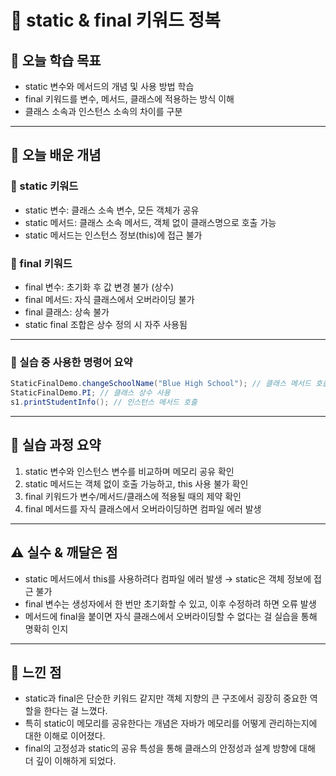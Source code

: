# 📘 static & final 키워드 정복

## 🎯 오늘 학습 목표
- static 변수와 메서드의 개념 및 사용 방법 학습
- final 키워드를 변수, 메서드, 클래스에 적용하는 방식 이해
- 클래스 소속과 인스턴스 소속의 차이를 구분

---

## 🧠 오늘 배운 개념

### 🔹 static 키워드
- static 변수: 클래스 소속 변수, 모든 객체가 공유
- static 메서드: 클래스 소속 메서드, 객체 없이 클래스명으로 호출 가능
- static 메서드는 인스턴스 정보(this)에 접근 불가

### 🔹 final 키워드
- final 변수: 초기화 후 값 변경 불가 (상수)
- final 메서드: 자식 클래스에서 오버라이딩 불가
- final 클래스: 상속 불가
- static final 조합은 상수 정의 시 자주 사용됨

---

### 🔹 실습 중 사용한 명령어 요약

```java
StaticFinalDemo.changeSchoolName("Blue High School"); // 클래스 메서드 호출
StaticFinalDemo.PI; // 클래스 상수 사용
s1.printStudentInfo(); // 인스턴스 메서드 호출
```

---

## 🧪 실습 과정 요약
1. static 변수와 인스턴스 변수를 비교하며 메모리 공유 확인
2. static 메서드는 객체 없이 호출 가능하고, this 사용 불가 확인
3. final 키워드가 변수/메서드/클래스에 적용될 때의 제약 확인
4. final 메서드를 자식 클래스에서 오버라이딩하면 컴파일 에러 발생

---

## ⚠️ 실수 & 깨달은 점
- static 메서드에서 this를 사용하려다 컴파일 에러 발생 → static은 객체 정보에 접근 불가
- final 변수는 생성자에서 한 번만 초기화할 수 있고, 이후 수정하려 하면 오류 발생
- 메서드에 final을 붙이면 자식 클래스에서 오버라이딩할 수 없다는 걸 실습을 통해 명확히 인지

---

## 💭 느낀 점
- static과 final은 단순한 키워드 같지만 객체 지향의 큰 구조에서 굉장히 중요한 역할을 한다는 걸 느꼈다.
- 특히 static이 메모리를 공유한다는 개념은 자바가 메모리를 어떻게 관리하는지에 대한 이해로 이어졌다.
- final의 고정성과 static의 공유 특성을 통해 클래스의 안정성과 설계 방향에 대해 더 깊이 이해하게 되었다.
